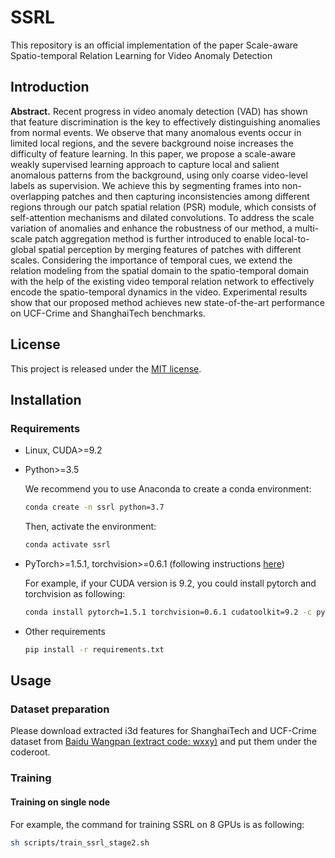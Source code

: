 # SSRL
This repository is an official implementation of the paper Scale-aware Spatio-temporal Relation Learning for Video Anomaly Detection

## Introduction
**Abstract.** Recent progress in video anomaly detection (VAD) has shown that feature discrimination is the key to effectively distinguishing anomalies from normal events.
We observe that many anomalous events occur in limited local regions, and the severe background noise increases the difficulty of feature learning.
In this paper, we propose a scale-aware weakly supervised learning approach to capture local and salient anomalous patterns from the background, using only coarse video-level labels as supervision.
We achieve this by segmenting frames into non-overlapping patches and then capturing inconsistencies among different regions through our patch spatial relation (PSR) module, which consists of self-attention mechanisms and dilated convolutions.
To address the scale variation of anomalies and enhance the robustness of our method, a multi-scale patch aggregation method is further introduced to enable local-to-global spatial perception by merging features of patches with different scales. 
Considering the importance of temporal cues, we extend the relation modeling from the spatial domain to the spatio-temporal domain with the help of the existing video temporal relation network to effectively encode the spatio-temporal dynamics in the video.
Experimental results show that our proposed method achieves new state-of-the-art performance on UCF-Crime and ShanghaiTech benchmarks.

## License

This project is released under the [MIT license](./LICENSE).

## Installation

### Requirements

* Linux, CUDA>=9.2
  
* Python>=3.5

    We recommend you to use Anaconda to create a conda environment:
    ```bash
    conda create -n ssrl python=3.7 
    ```
    Then, activate the environment:
    ```bash
    conda activate ssrl
    ```
  
* PyTorch>=1.5.1, torchvision>=0.6.1 (following instructions [here](https://pytorch.org/))

    For example, if your CUDA version is 9.2, you could install pytorch and torchvision as following:
    ```bash
    conda install pytorch=1.5.1 torchvision=0.6.1 cudatoolkit=9.2 -c pytorch
    ```
  
* Other requirements
    ```bash
    pip install -r requirements.txt
    ```

## Usage

### Dataset preparation

Please download extracted i3d features for ShanghaiTech and UCF-Crime dataset from [Baidu Wangpan (extract code: wxxy)](https://pan.baidu.com/s/1gWotx_lzjBbCFx1xcPHGzQ) and put them under the coderoot.

### Training

#### Training on single node

For example, the command for training SSRL on 8 GPUs is as following:

```bash
sh scripts/train_ssrl_stage2.sh
```




